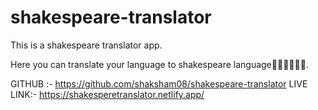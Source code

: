# shakespeare-translator

This is a shakespeare translator app.

Here you can translate your language to shakespeare language🍌🍌🍌🍌🍌🍌.

GITHUB :- https://github.com/shaksham08/shakespeare-translator
LIVE LINK:- https://shakesperetranslator.netlify.app/